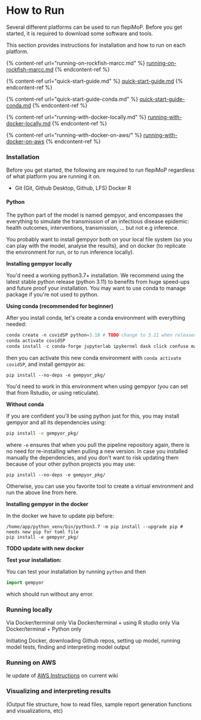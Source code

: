 # How to Run



Several different platforms can be used to run flepiMoP. Before you get started, it is required to download some software and tools.

This section provides instructions for installation and how to run on each platform.&#x20;

{% content-ref url="running-on-rockfish-marcc.md" %}
[running-on-rockfish-marcc.md](running-on-rockfish-marcc.md)
{% endcontent-ref %}

{% content-ref url="quick-start-guide.md" %}
[quick-start-guide.md](quick-start-guide.md)
{% endcontent-ref %}

{% content-ref url="quick-start-guide-conda.md" %}
[quick-start-guide-conda.md](quick-start-guide-conda.md)
{% endcontent-ref %}

{% content-ref url="running-with-docker-locally.md" %}
[running-with-docker-locally.md](running-with-docker-locally.md)
{% endcontent-ref %}

{% content-ref url="running-with-docker-on-aws/" %}
[running-with-docker-on-aws](running-with-docker-on-aws/)
{% endcontent-ref %}

### Installation

Before you get started, the following are required to run flepiMoP regardless of what platform you are running it on.&#x20;

* Git (Git, Github Desktop, Github, LFS) Docker R

#### Python

The python part of the model is named gempyor, and encompasses the everything to simulate the transmission of an infectious disease epidemic: health outcomes, interventions, transmission, ... but not e.g inference.

You probably want to install gempyor both on your local file system (so you can play with the model, analyse the results), and on docker (to replicate the environment for run, or to run inference locally).

**Installing gempyor locally**

You'd need a working python3.7+ installation. We recommend using the latest stable python release (python 3.11) to benefits from huge speed-ups and future proof your installation. You may want to use conda to manage package if you're not used to python.

**Using conda (recommended for beginner)**

After you install conda, let's create a conda environment with everything needed:

```python
conda create -n covidSP python=3.10 # TODO change to 3.11 when released
conda activate covidSP
conda install -c conda-forge jupyterlab ipykernel dask click confuse matplotlib numba">=0.53" numpy pandas pyarrow pytest scipy seaborn sympy tqdm python-graphviz
```

then you can activate this new conda environment with `conda activate covidSP`, and install gempyor as:

```
pip install --no-deps -e gempyor_pkg/
```

You'd need to work in this environment when using gempyor (you can set that from Rstudio, or using reticulate).

**Without conda**

If you are confident you'll be using python just for this, you may install gempyor and all its dependencies using:

```bash
pip install -e gempyor_pkg/
```

where `-e` ensures that when you pull the pipeline repository again, there is no need for re-installing when pulling a new version. In case you installed manually the dependencies, and you don't want to risk updating them because of your other python projects you may use:

```
pip install --no-deps -e gempyor_pkg/
```

Otherwise, you can use you favorite tool to create a virtual environment and run the above line from here.

**Installing gempyor in the docker**

In the docker we have to update pip before:

```
/home/app/python_venv/bin/python3.7 -m pip install --upgrade pip # needs new pip for toml file
pip install -e gempyor_pkg/
```

**TODO update with new docker**

**Test your installation:**

You can test your installation by running `python` and then

```python
import gempyor
```

which should run without any error.

### Running locally

Via Docker/terminal only Via Docker/terminal + using R studio only Via Docker/terminal + Python only

Initiating Docker, downloading Github repos, setting up model, running model tests, finding and interpreting model output

### Running on AWS

Ie update of [AWS Instructions](https://github.com/HopkinsIDD/COVIDScenarioPipeline/wiki/AWS-Instructions) on current wiki

### Visualizing and interpreting results

(Output file structure, how to read files, sample report generation functions and visualizations, etc)
